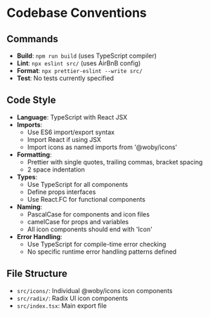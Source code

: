 # Codebase Conventions

## Commands
- **Build**: `npm run build` (uses TypeScript compiler)
- **Lint**: `npx eslint src/` (uses AirBnB config)
- **Format**: `npx prettier-eslint --write src/`
- **Test**: No tests currently specified

## Code Style
- **Language**: TypeScript with React JSX
- **Imports**: 
  - Use ES6 import/export syntax
  - Import React if using JSX
  - Import icons as named imports from '@woby/icons'
- **Formatting**: 
  - Prettier with single quotes, trailing commas, bracket spacing
  - 2 space indentation
- **Types**: 
  - Use TypeScript for all components
  - Define props interfaces
  - Use React.FC<Props> for functional components
- **Naming**:
  - PascalCase for components and icon files
  - camelCase for props and variables
  - All icon components should end with 'Icon'
- **Error Handling**:
  - Use TypeScript for compile-time error checking
  - No specific runtime error handling patterns defined

## File Structure
- `src/icons/`: Individual @woby/icons icon components
- `src/radix/`: Radix UI icon components
- `src/index.tsx`: Main export file